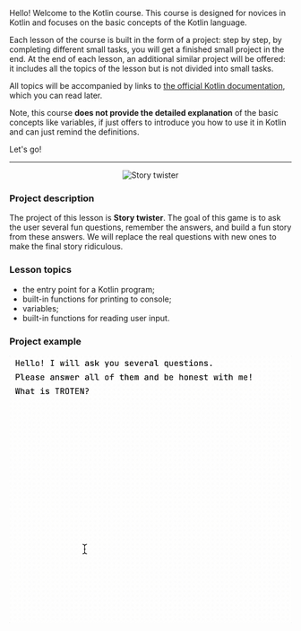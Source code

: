 Hello! Welcome to the Kotlin course. 
This course is designed for novices in Kotlin 
and focuses on the basic concepts of the Kotlin language. 

Each lesson of the course is built in the form of a project: 
step by step, by completing different small tasks, 
you will get a finished small project in the end.
At the end of each lesson, an additional similar project will be offered: 
it includes all the topics of the lesson but is not divided into small tasks.

All topics will be accompanied by links to [the official Kotlin documentation](https://kotlinlang.org/docs/home.html), 
which you can read later.

Note, this course **does not provide the detailed explanation** of the basic concepts 
like variables, if just offers to introduce you how to use it in Kotlin and can just remind the definitions.

Let's go!


----

<p align="center">
    <img src="../../../utils/src/main/resources/images/part1/TheFirstDateWithProgramming/game.png" alt="Story twister" width="400"/>
</p>

### Project description

The project of this lesson is **Story twister**.
The goal of this game is to ask the user several fun questions,
remember the answers, and build a fun story from these answers. 
We will replace the real questions with new ones to make the final story ridiculous.

### Lesson topics

- the entry point for a Kotlin program;
- built-in functions for printing to console;
- variables;
- built-in functions for reading user input.

### Project example

![The game's example](../../../utils/src/main/resources/images/part1/TheFirstDateWithProgramming/game.gif "The game's example")
